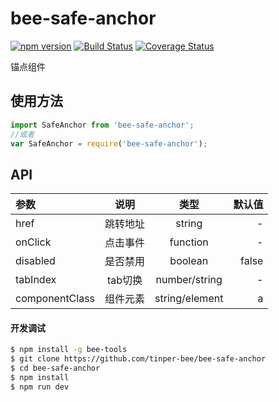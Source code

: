 # bee-safe-anchor
[![npm version](https://img.shields.io/npm/v/bee-safe-anchor.svg)](https://www.npmjs.com/package/bee-safe-anchor)
[![Build Status](https://img.shields.io/travis/tinper-bee/generator-tinper-bee/master.svg)](https://travis-ci.org/tinper-bee/bee-safe-anchor)
[![Coverage Status](https://coveralls.io/repos/github/tinper-bee/bee-safe-anchor/badge.svg?branch=master)](https://coveralls.io/github/tinper-bee/bee-safe-anchor?branch=master)



锚点组件



## 使用方法

```js
import SafeAnchor from 'bee-safe-anchor';
//或者
var SafeAnchor = require('bee-safe-anchor');
```


## API

|参数|说明|类型|默认值|
|:---|:----:|:---:|------:|
|href|跳转地址|string|-|
|onClick|点击事件|function|-|
|disabled|是否禁用|boolean|false|
|tabIndex|tab切换|number/string|-|
|componentClass|组件元素|string/element|a|

#### 开发调试

```sh
$ npm install -g bee-tools
$ git clone https://github.com/tinper-bee/bee-safe-anchor
$ cd bee-safe-anchor
$ npm install
$ npm run dev
```
